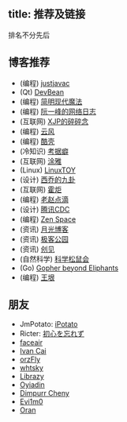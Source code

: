 title: 推荐及链接
---

排名不分先后

## 博客推荐

* (编程) [justjavac](http://justjavac.com/)
* (Qt) [DevBean](http://www.devbean.net/)
* (编程) [简明现代魔法](http://www.nowamagic.net/librarys/veda/)
* (编程) [阮一峰的网络日志](http://www.ruanyifeng.com/blog/)
* (互联网) [XJP的碎碎念](http://www.xjp.cc/)
* (编程) [云风](http://blog.codingnow.com/)
* (编程) [酷壳](http://coolshell.cn/)
* (冷知识) [考据癖](http://localhost-8080.com/)
* (互联网) [涂雅](http://iove.net/)
* (Linux) [LinuxTOY](http://linuxtoy.org/)
* (设计) [西乔的九卦](http://blog.xiqiao.info/)
* (互联网) [霍炬](http://blog.devep.net/virushuo/)
* (编程) [老赵点滴](http://blog.zhaojie.me/)
* (设计) [腾讯CDC](http://cdc.tencent.com/)
* (编程) [Zen Space](http://reeze.cn/)
* (资讯) [月光博客](http://www.williamlong.info/)
* (资讯) [极客公园](http://www.geekpark.net/)
* (资讯) [创见](http://tech2ipo.com/)
* (自然科学) [科学松鼠会](http://songshuhui.net/)
* (Go) [Gopher beyond Eliphants](http://www.mikespook.com/)
* (编程) [王垠](http://www.yinwang.org/)

## 朋友

* JmPotato: [iPotato](http://ipotato.me/)
* Ricter: [初心を忘れず](http://www.ricter.me/)
* [faceair](http://www.faceair.me/)
* [Ivan Cai](http://www.ivancai.me/)
* [orzFly](http://orzfly.com/)
* [whtsky](http://whouz.com/)
* [Librazy](http://im.librazy.org/)
* [Oyiadin](http://oyiadin.com/)
* [Dimpurr Cheny](http://im.dimpurr.com/)
* [Evi1m0](http://evilsay.cc/)
* [Oran](http://oran.pw/)
